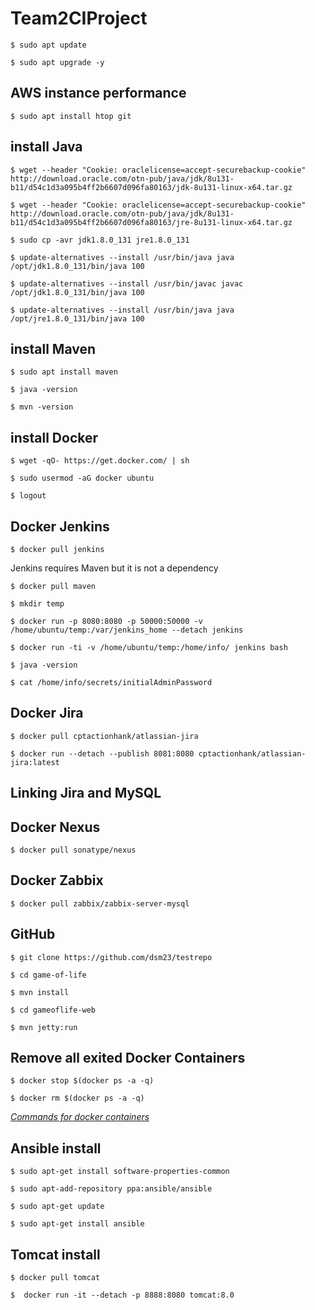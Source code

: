 # Team2CIProject

`$ sudo apt update`

`$ sudo apt upgrade -y`

## AWS instance performance

`$ sudo apt install htop git`

## install Java

`$ wget --header "Cookie: oraclelicense=accept-securebackup-cookie" http://download.oracle.com/otn-pub/java/jdk/8u131-b11/d54c1d3a095b4ff2b6607d096fa80163/jdk-8u131-linux-x64.tar.gz`

`$ wget --header "Cookie: oraclelicense=accept-securebackup-cookie" http://download.oracle.com/otn-pub/java/jdk/8u131-b11/d54c1d3a095b4ff2b6607d096fa80163/jre-8u131-linux-x64.tar.gz`

`$ sudo cp -avr jdk1.8.0_131 jre1.8.0_131`

`$ update-alternatives --install /usr/bin/java java /opt/jdk1.8.0_131/bin/java 100`

`$ update-alternatives --install /usr/bin/javac javac /opt/jdk1.8.0_131/bin/java 100`

`$ update-alternatives --install /usr/bin/java java /opt/jre1.8.0_131/bin/java 100`

## install Maven

`$ sudo apt install maven`

`$ java -version`

`$ mvn -version`

## install Docker

`$ wget -qO- https://get.docker.com/ | sh`

`$ sudo usermod -aG docker ubuntu`

`$ logout`

## Docker Jenkins

`$ docker pull jenkins`

Jenkins requires Maven but it is not a dependency

`$ docker pull maven`

`$ mkdir temp`

`$ docker run -p 8080:8080 -p 50000:50000 -v /home/ubuntu/temp:/var/jenkins_home --detach jenkins`

`$ docker run -ti -v /home/ubuntu/temp:/home/info/ jenkins bash`

`$ java -version`

`$ cat /home/info/secrets/initialAdminPassword`

## Docker Jira

`$ docker pull cptactionhank/atlassian-jira`

`$ docker run --detach --publish 8081:8080 cptactionhank/atlassian-jira:latest`

## Linking Jira and MySQL

## Docker Nexus

`$ docker pull sonatype/nexus`

## Docker Zabbix

`$ docker pull zabbix/zabbix-server-mysql`

## GitHub

`$ git clone https://github.com/dsm23/testrepo`

`$ cd game-of-life`

`$ mvn install`

`$ cd gameoflife-web`

`$ mvn jetty:run`

## Remove all exited Docker Containers

`$ docker stop $(docker ps -a -q)`

`$ docker rm $(docker ps -a -q)`

 *[Commands for docker containers](https://www.digitalocean.com/community/tutorials/how-to-remove-docker-images-containers-and-volumes)*
 
 ## Ansible install
 
`$ sudo apt-get install software-properties-common`

`$ sudo apt-add-repository ppa:ansible/ansible`

`$ sudo apt-get update`

`$ sudo apt-get install ansible`

## Tomcat install

`$ docker pull tomcat`

`$  docker run -it --detach -p 8888:8080 tomcat:8.0`